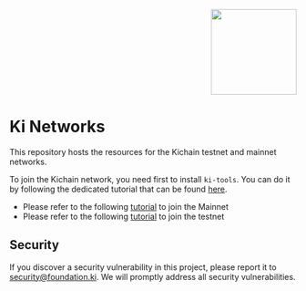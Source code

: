 <p align="right">
    <img width=150px src="https://wallet-testnet.blockchain.ki/static/img/icons/ki-chain.png" />
</p>

# Ki Networks ##
This repository hosts the resources for the Kichain testnet and mainnet networks.

To join the Kichain network, you need first to install `ki-tools`. You can do it by following the dedicated tutorial that can be found [here](https://github.com/KiFoundation/ki-tools/blob/master/README.md).

- Please refer to the following [tutorial](https://medium.com/ki-foundation/how-to-join-the-kichain-mainnet-5ac7160d72e3) to join the Mainnet
- Please refer to the following [tutorial](https://medium.com/ki-foundation/welcome-to-the-kazeki-testnet-840fa97ba29) to join the testnet

## Security ##
If you discover a security vulnerability in this project, please report it to security@foundation.ki. We will promptly address all security vulnerabilities.
